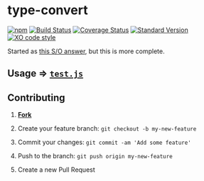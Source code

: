 # type-convert
[![npm](https://img.shields.io/npm/v/type-convert.svg?maxAge=2592000)](https://npm.im/type-convert)
[![Build Status](https://travis-ci.org/JaKXz/type-convert.svg?branch=master)](https://travis-ci.org/JaKXz/type-convert)
[![Coverage Status](https://coveralls.io/repos/github/JaKXz/type-convert/badge.svg?branch=master)](https://coveralls.io/github/JaKXz/type-convert?branch=master)
[![Standard Version](https://img.shields.io/badge/release-standard%20version-brightgreen.svg)](https://github.com/conventional-changelog/standard-version)
[![XO code style](https://img.shields.io/badge/code_style-XO-5ed9c7.svg)](https://github.com/sindresorhus/xo)

Started as [this S/O answer](http://stackoverflow.com/a/38546691/1444541), but this is more complete.

## Usage => [`test.js`](./test.js)

## Contributing
1. [**Fork**](https://github.com/JaKXz/type-convert/fork)

2. Create your feature branch: `git checkout -b my-new-feature`

3. Commit your changes: `git commit -am 'Add some feature'`

4. Push to the branch: `git push origin my-new-feature`

5. Create a new Pull Request
